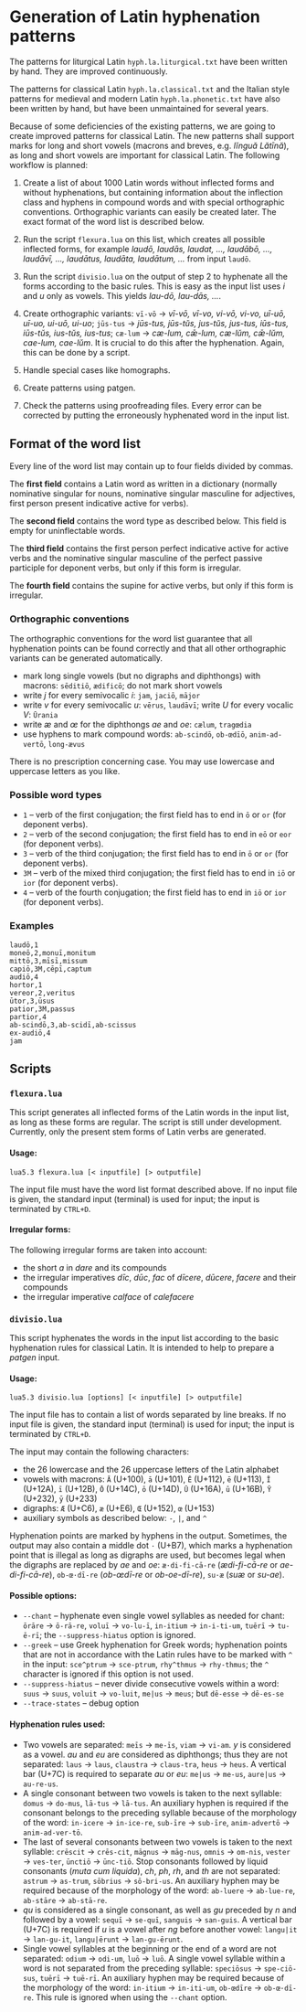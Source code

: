 # Generation of Latin hyphenation patterns

The patterns for liturgical Latin `hyph.la.liturgical.txt` have been written by
hand. They are improved continuously.

The patterns for classical Latin `hyph.la.classical.txt` and the Italian style
patterns for medieval and modern Latin `hyph.la.phonetic.txt` have also been
written by hand, but have been unmaintained for several years.

Because of some deficiencies of the existing patterns, we are going to create
improved patterns for classical Latin. The new patterns shall support marks for
long and short vowels (macrons and breves, e.g. *lĭnguă Lătīnă*), as long and
short vowels are important for classical Latin. The following workflow is
planned:

1. Create a list of about 1000 Latin words without inflected forms and without
hyphenations, but containing information about the inflection class and hyphens
in compound words and with special orthographic conventions. Orthographic
variants can easily be created later. The exact format of the word list is
described below.

2. Run the script `flexura.lua` on this list, which creates all possible
inflected forms, for example *laudō, laudās, laudat, ..., laudābō, ...,
laudāvī, ..., laudātus, laudāta, laudātum, ...* from input `laudō`.

3. Run the script `divisio.lua` on the output of step 2 to hyphenate all the
forms according to the basic rules. This is easy as the input list uses *i* and
*u* only as vowels. This yields *lau-dō, lau-dās, ...*.

4. Create orthographic variants: `vī-vō` → *vī-vō, vī-vo, vi-vō, vi-vo, uī-uō,
uī-uo, ui-uō, ui-uo*; `jūs-tus` → *jūs-tus, jūs-tŭs, jus-tŭs, jus-tus, iūs-tus,
iūs-tŭs, ius-tŭs, ius-tus*; `cæ-lum` → *cæ-lum, cǣ-lum, cæ-lŭm, cǣ-lŭm,
cae-lum, cae-lŭm*. It is crucial to do this after the hyphenation. Again, this
can be done by a script.

5. Handle special cases like homographs.

6. Create patterns using patgen.

7. Check the patterns using proofreading files. Every error can be corrected by
putting the erroneously hyphenated word in the input list.

## Format of the word list

Every line of the word list may contain up to four fields divided by commas.

The **first field** contains a Latin word as written in a dictionary (normally
nominative singular for nouns, nominative singular masculine for adjectives,
first person present indicative active for verbs).

The **second field** contains the word type as described below. This field is
empty for uninflectable words.

The **third field** contains the first person perfect indicative active for
active verbs and the nominative singular masculine of the perfect passive
participle for deponent verbs, but only if this form is irregular.

The **fourth field** contains the supine for active verbs, but only if this
form is irregular.

### Orthographic conventions

The orthographic conventions for the word list guarantee that all hyphenation
points can be found correctly and that all other orthographic variants can be
generated automatically.

- mark long single vowels (but no digraphs and diphthongs) with macrons:
  `sēditiō`, `ædificō`; do not mark short vowels
- write *j* for every semivocalic *i*: `jam`, `jaciō`, `mājor`
- write *v* for every semivocalic *u*: `vērus`, `laudāvī`; write *U* for every
  vocalic *V*: `Ūrania`
- write *æ* and *œ* for the diphthongs *ae* and *oe*: `cælum`, `tragœdia`
- use hyphens to mark compound words: `ab-scindō`, `ob-œdīō`, `anim-ad-vertō`,
  `long-ævus`

There is no prescription concerning case. You may use lowercase and uppercase
letters as you like.

### Possible word types

- `1` – verb of the first conjugation; the first field has to end in `ō` or
  `or` (for deponent verbs).
- `2` – verb of the second conjugation; the first field has to end in `eō` or
  `eor` (for deponent verbs).
- `3` – verb of the third conjugation; the first field has to end in `ō` or
  `or` (for deponent verbs).
- `3M` – verb of the mixed third conjugation; the first field has to end in
  `iō` or `ior` (for deponent verbs).
- `4` – verb of the fourth conjugation; the first field has to end in `iō` or
  `ior` (for deponent verbs).

### Examples

	laudō,1
	moneō,2,monuī,monitum
	mittō,3,mīsī,missum
	capiō,3M,cēpī,captum
	audiō,4
	hortor,1
	vereor,2,veritus
	ūtor,3,ūsus
	patior,3M,passus
	partior,4
	ab-scindō,3,ab-scidī,ab-scissus
	ex-audiō,4
	jam

## Scripts

### `flexura.lua`

This script generates all inflected forms of the Latin words in the input list,
as long as these forms are regular. The script is still under development.
Currently, only the present stem forms of Latin verbs are generated.

#### Usage:
	lua5.3 flexura.lua [< inputfile] [> outputfile]

The input file must have the word list format described above. If no input
file is given, the standard input (terminal) is used for input; the input is
terminated by `CTRL+D`.

#### Irregular forms:

The following irregular forms are taken into account:
- the short *a* in *dare* and its compounds
- the irregular imperatives *dīc*, *dūc*, *fac* of *dīcere*, *dūcere*, *facere*
  and their compounds
- the irregular imperative *calface* of *calefacere*

### `divisio.lua`

This script hyphenates the words in the input list according to the basic
hyphenation rules for classical Latin. It is intended to help to prepare a
*patgen* input.

#### Usage:
	lua5.3 divisio.lua [options] [< inputfile] [> outputfile]

The input file has to contain a list of words separated by line breaks. If no
input file is given, the standard input (terminal) is used for input; the input
is terminated by `CTRL+D`.

The input may contain the following characters:
- the 26 lowercase and the 26 uppercase letters of the Latin alphabet
- vowels with macrons: `Ā` (U+100), `ā` (U+101), `Ē` (U+112), `ē` (U+113), `Ī`
  (U+12A), `ī` (U+12B), `Ō` (U+14C), `ō` (U+14D), `Ū` (U+16A), `ū` (U+16B), `Ȳ`
  (U+232), `ȳ` (U+233)
- digraphs: `Æ` (U+C6), `æ` (U+E6), `Œ` (U+152), `œ` (U+153)
- auxiliary symbols as described below: `-`, `|`, and `^`

Hyphenation points are marked by hyphens in the output. Sometimes, the output
may also contain a middle dot `·` (U+B7), which marks a hyphenation point that
is illegal as long as digraphs are used, but becomes legal when the digraphs
are replaced by *ae* and *oe*: `æ·di-fi-cā-re` (*ædi-fi-cā-re* or *ae-di-fi-cā-re*), `ob-œ·dī-re` (*ob-œdī-re* or *ob-oe-dī-re*), `su·æ` (*suæ* or *su-ae*).

#### Possible options:
- `--chant` – hyphenate even single vowel syllables as needed for chant:
  `ōrāre` → `ō-rā-re`, `voluī` → `vo-lu-ī`, `in-itium` → `in-i-ti-um`, `tuērī`
  → `tu-ē-rī`; the `--suppress-hiatus` option is ignored.
- `--greek` – use Greek hyphenation for Greek words; hyphenation points that
  are not in accordance with the Latin rules have to be marked with `^` in the
  input: `sce^ptrum` → `sce-ptrum`, `rhy^thmus` → `rhy-thmus`; the `^`
  character is ignored if this option is not used.
- `--suppress-hiatus` – never divide consecutive vowels within a word: `suus` →
  `suus`, `voluit` → `vo-luit`, `me|us` → `meus`; but `dē-esse` → `dē-es-se`
- `--trace-states` – debug option

#### Hyphenation rules used:
- Two vowels are separated: `meīs` → `me-īs`, `viam` → `vi-am`. *y* is
  considered as a vowel. *au* and *eu* are considered as diphthongs; thus they
  are not separated: `laus` → `laus`, `claustra` → `claus-tra`, `heus` →
  `heus`. A vertical bar (U+7C) is required to separate *au* or *eu*: `me|us` →
  `me-us`, `aure|us` → `au-re-us`.
- A single consonant between two vowels is taken to the next syllable: `domus`
  → `do-mus`, `lā-tus` → `lā-tus`. An auxiliary hyphen is required if the
  consonant belongs to the preceding syllable because of the morphology of the
  word: `in-icere` → `in-ice-re`, `sub-īre` → `sub-īre`, `anim-advertō` →
  `anim-ad-ver-tō`.
- The last of several consonants between two vowels is taken to the next
  syllable: `crēscit` → `crēs-cit`, `māgnus` → `māg-nus`, `omnis` → `om-nis`,
  `vester` → `ves-ter`, `ūnctiō` → `ūnc-tiō`. Stop consonants followed by
  liquid consonants (*muta cum liquida*), *ch*, *ph*, *rh*, and *th* are not
  separated: `astrum` → `as-trum`, `sōbrius` → `sō-bri-us`. An auxiliary hyphen
  may be required because of the morphology of the word: `ab-luere` →
  `ab-lue-re`, `ab-stāre` → `ab-stā-re`.
- *qu* is considered as a single consonant, as well as *gu* preceded by *n* and
  followed by a vowel: `sequī` → `se-quī`, `sanguis` → `san-guis`. A vertical
  bar (U+7C) is required if *u* is a vowel after *ng* before another vowel:
  `langu|it` → `lan-gu-it`, `langu|ērunt` → `lan-gu-ērunt`.
- Single vowel syllables at the beginning or the end of a word are not
  separated: `odium` → `odi-um`, `luō` → `luō`. A single vowel syllable within
  a word is not separated from the preceding syllable: `speciōsus` →
  `spe-ciō-sus`, `tuērī` → `tuē-rī`. An auxiliary hyphen may be required
  because of the morphology of the word: `in-itium` → `in-iti-um`, `ob-œdīre` →
  `ob-œ·dī-re`. This rule is ignored when using the `--chant` option.
